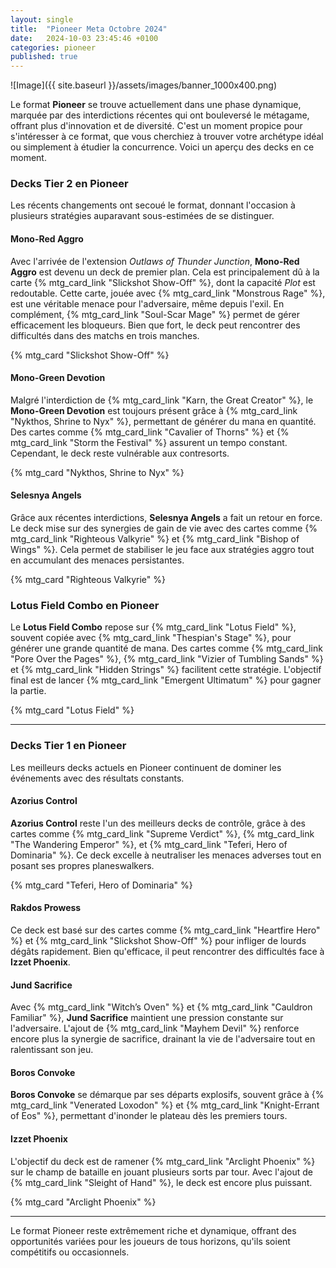 ```yaml
---
layout: single
title:  "Pioneer Meta Octobre 2024"
date:   2024-10-03 23:45:46 +0100
categories: pioneer
published: true
---
```

![Image]({{ site.baseurl }}/assets/images/banner_1000x400.png)

Le format **Pioneer** se trouve actuellement dans une phase dynamique, marquée par des interdictions récentes qui ont bouleversé le métagame, offrant plus d'innovation et de diversité. C'est un moment propice pour s'intéresser à ce format, que vous cherchiez à trouver votre archétype idéal ou simplement à étudier la concurrence. Voici un aperçu des decks en ce moment.

### Decks Tier 2 en Pioneer

Les récents changements ont secoué le format, donnant l'occasion à plusieurs stratégies auparavant sous-estimées de se distinguer.

#### **Mono-Red Aggro**
Avec l'arrivée de l'extension *Outlaws of Thunder Junction*, **Mono-Red Aggro** est devenu un deck de premier plan. Cela est principalement dû à la carte {% mtg_card_link "Slickshot Show-Off" %}, dont la capacité *Plot* est redoutable. Cette carte, jouée avec {% mtg_card_link "Monstrous Rage" %}, est une véritable menace pour l'adversaire, même depuis l'exil. En complément, {% mtg_card_link "Soul-Scar Mage" %} permet de gérer efficacement les bloqueurs. Bien que fort, le deck peut rencontrer des difficultés dans des matchs en trois manches.

{% mtg_card "Slickshot Show-Off" %}

#### **Mono-Green Devotion**
Malgré l'interdiction de {% mtg_card_link "Karn, the Great Creator" %}, le **Mono-Green Devotion** est toujours présent grâce à {% mtg_card_link "Nykthos, Shrine to Nyx" %}, permettant de générer du mana en quantité. Des cartes comme {% mtg_card_link "Cavalier of Thorns" %} et {% mtg_card_link "Storm the Festival" %} assurent un tempo constant. Cependant, le deck reste vulnérable aux contresorts.

{% mtg_card "Nykthos, Shrine to Nyx" %}

#### **Selesnya Angels**
Grâce aux récentes interdictions, **Selesnya Angels** a fait un retour en force. Le deck mise sur des synergies de gain de vie avec des cartes comme {% mtg_card_link "Righteous Valkyrie" %} et {% mtg_card_link "Bishop of Wings" %}. Cela permet de stabiliser le jeu face aux stratégies aggro tout en accumulant des menaces persistantes.

{% mtg_card "Righteous Valkyrie" %}

### **Lotus Field Combo en Pioneer**

Le **Lotus Field Combo** repose sur {% mtg_card_link "Lotus Field" %}, souvent copiée avec {% mtg_card_link "Thespian's Stage" %}, pour générer une grande quantité de mana. Des cartes comme {% mtg_card_link "Pore Over the Pages" %}, {% mtg_card_link "Vizier of Tumbling Sands" %} et {% mtg_card_link "Hidden Strings" %} facilitent cette stratégie. L'objectif final est de lancer {% mtg_card_link "Emergent Ultimatum" %} pour gagner la partie.

{% mtg_card "Lotus Field" %}

---

### Decks Tier 1 en Pioneer

Les meilleurs decks actuels en Pioneer continuent de dominer les événements avec des résultats constants.

#### **Azorius Control**
**Azorius Control** reste l'un des meilleurs decks de contrôle, grâce à des cartes comme {% mtg_card_link "Supreme Verdict" %}, {% mtg_card_link "The Wandering Emperor" %}, et {% mtg_card_link "Teferi, Hero of Dominaria" %}. Ce deck excelle à neutraliser les menaces adverses tout en posant ses propres planeswalkers.

{% mtg_card "Teferi, Hero of Dominaria" %}

#### **Rakdos Prowess**
Ce deck est basé sur des cartes comme {% mtg_card_link "Heartfire Hero" %} et {% mtg_card_link "Slickshot Show-Off" %} pour infliger de lourds dégâts rapidement. Bien qu'efficace, il peut rencontrer des difficultés face à **Izzet Phoenix**.

#### **Jund Sacrifice**
Avec {% mtg_card_link "Witch’s Oven" %} et {% mtg_card_link "Cauldron Familiar" %}, **Jund Sacrifice** maintient une pression constante sur l'adversaire. L'ajout de {% mtg_card_link "Mayhem Devil" %} renforce encore plus la synergie de sacrifice, drainant la vie de l'adversaire tout en ralentissant son jeu.

#### **Boros Convoke**
**Boros Convoke** se démarque par ses départs explosifs, souvent grâce à {% mtg_card_link "Venerated Loxodon" %} et {% mtg_card_link "Knight-Errant of Eos" %}, permettant d'inonder le plateau dès les premiers tours.

#### **Izzet Phoenix**
L'objectif du deck est de ramener {% mtg_card_link "Arclight Phoenix" %} sur le champ de bataille en jouant plusieurs sorts par tour. Avec l'ajout de {% mtg_card_link "Sleight of Hand" %}, le deck est encore plus puissant.

{% mtg_card "Arclight Phoenix" %}

---

Le format Pioneer reste extrêmement riche et dynamique, offrant des opportunités variées pour les joueurs de tous horizons, qu'ils soient compétitifs ou occasionnels.